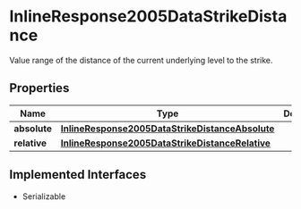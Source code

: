 

# InlineResponse2005DataStrikeDistance

Value range of the distance of the current underlying level to the strike.

## Properties

Name | Type | Description | Notes
------------ | ------------- | ------------- | -------------
**absolute** | [**InlineResponse2005DataStrikeDistanceAbsolute**](InlineResponse2005DataStrikeDistanceAbsolute.md) |  |  [optional]
**relative** | [**InlineResponse2005DataStrikeDistanceRelative**](InlineResponse2005DataStrikeDistanceRelative.md) |  |  [optional]


## Implemented Interfaces

* Serializable


